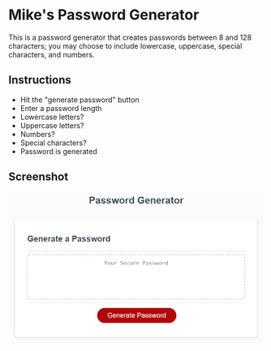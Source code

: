 # Mike's Password Generator
This is a password generator that creates passwords between 8 and 128 characters; you may choose to include lowercase, uppercase, special characters, and numbers.
## Instructions
- Hit the "generate password" button
- Enter a password length
- Lowercase letters?
- Uppercase letters?
- Numbers?
- Special characters?
- Password is generated
## Screenshot 
![Screenshot of generator](./03-javascript-homework-demo.png)